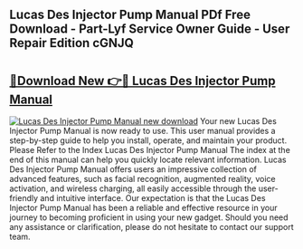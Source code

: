 ## Lucas Des Injector Pump Manual PDf Free Download - Part-Lyf Service Owner Guide - User Repair Edition cGNJQ

# <h2><a href="http://bc94537.oget.top/?id=Lucas+Des+Injector+Pump+Manual">🔗Download New 👉🔴 Lucas Des Injector Pump Manual</a></h2>

[![Lucas Des Injector Pump Manual new download](https://i.imgur.com/5g1atiW.png)](http://bc94537.oget.top/?id=Lucas+Des+Injector+Pump+Manual)
Your new Lucas Des Injector Pump Manual is now ready to use. This user manual provides a step-by-step guide to help you install, operate, and maintain your product. Please Refer to the Index Lucas Des Injector Pump Manual The index at the end of this manual can help you quickly locate relevant information. Lucas Des Injector Pump Manual offers users an impressive collection of advanced features, such as facial recognition, augmented reality, voice activation, and wireless charging, all easily accessible through the user-friendly and intuitive interface. Our expectation is that the Lucas Des Injector Pump Manual has been a reliable and effective resource in your journey to becoming proficient in using your new gadget. Should you need any assistance or clarification, please do not hesitate to contact our support team.

